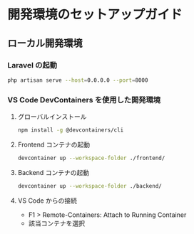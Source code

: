 # 開発環境のセットアップガイド

## ローカル開発環境

### Laravel の起動

```bash
php artisan serve --host=0.0.0.0 --port=8000
```

### VS Code DevContainers を使用した開発環境

1. グローバルインストール
   ```bash
   npm install -g @devcontainers/cli
   ```

2. Frontend コンテナの起動
   ```bash
   devcontainer up --workspace-folder ./frontend/
   ```

3. Backend コンテナの起動
   ```bash
   devcontainer up --workspace-folder ./backend/
   ```

4. VS Code からの接続
   - F1 > Remote-Containers: Attach to Running Container
   - 該当コンテナを選択